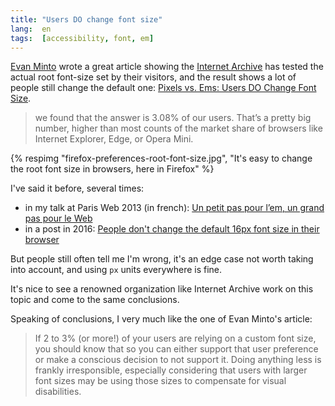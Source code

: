 ```yaml
---
title: "Users DO change font size"
lang:  en
tags:  [accessibility, font, em]
---
```


[Evan Minto](https://twitter.com/VamptVo) wrote a great article showing the [Internet Archive](https://twitter.com/internetarchive) has tested the actual root font-size set by their visitors, and the result shows a lot of people still change the default one: [Pixels vs. Ems: Users DO Change Font Size](https://medium.com/@vamptvo/pixels-vs-ems-users-do-change-font-size-5cfb20831773).

> we found that the answer is 3.08% of our users. That’s a pretty big number, higher than most counts of the market share of browsers like Internet Explorer, Edge, or Opera Mini.

{% respimg "firefox-preferences-root-font-size.jpg", "It's easy to change the root font size in browsers, here in Firefox" %}

I've said it before, several times:

- in my talk at Paris Web 2013 (in french): [Un petit pas pour l’em, un grand pas pour le Web](/2013/10/ma-conference-a-paris-web-2013.html)
- in a post in 2016: [People don't change the default 16px font size in their browser](/2016/03/people-don-t-change-the-default-16px-font-size-in-their-browser.html)

But people still often tell me I'm wrong, it's an edge case not worth taking into account, and using `px` units everywhere is fine.

It's nice to see a renowned organization like Internet Archive work on this topic and come to the same conclusions.

Speaking of conclusions, I very much like the one of Evan Minto's article:

> If 2 to 3% (or more!) of your users are relying on a custom font size, you should know that so you can either support that user preference or make a conscious decision to not support it. Doing anything less is frankly irresponsible, especially considering that users with larger font sizes may be using those sizes to compensate for visual disabilities.
